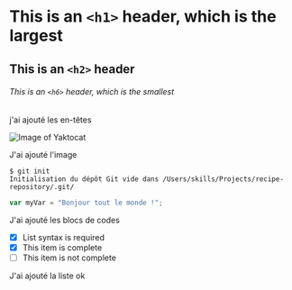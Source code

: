 # This is an `<h1>` header, which is the largest

## This is an `<h2>` header

###### This is an `<h6>` header, which is the smallest

j'ai ajouté les en-têtes


![Image of Yaktocat](https://octodex.github.com/images/yaktocat.png)

J'ai ajouté l'image

```
$ git init
Initialisation du dépôt Git vide dans /Users/skills/Projects/recipe-repository/.git/
```

``` javascript
var myVar = "Bonjour tout le monde !";
```

J'ai ajouté les blocs de codes

- [x] List syntax is required
- [x] This item is complete
- [ ] This item is not complete

J'ai ajouté la liste ok

